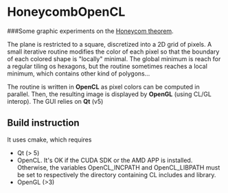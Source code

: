# HoneycombOpenCL
###Some graphic experiments on the [Honeycom theorem](https://en.wikipedia.org/wiki/Honeycomb_conjecture). 

The plane is restricted to a square, discretized into a 2D grid of pixels. A small iterative routine modifies the color of each pixel so that the boundary of each colored shape is "locally" minimal. The global minimum is reach for a regular tiling os hexagons, but the routine sometimes reaches a local minimum, which contains other kind of polygons...

The routine is written in **OpenCL** as pixel colors can be computed in parallel. Then, the resulting image is displayed by **OpenGL** (using CL/GL interop). The GUI relies on **Qt** (v5)

## Build instruction

It uses cmake, which requires

* Qt (> 5)
* OpenCL. It's OK if the CUDA SDK or the AMD APP is installed. Otherwise, the variables OpenCL_INCPATH and OpenCL_LIBPATH must be set to respectively the directory containing CL includes and library.
* OpenGL (>3)
